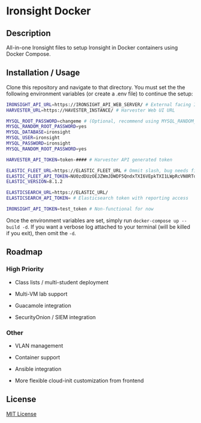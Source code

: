 # Ironsight Docker

## Description

All-in-one Ironsight files to setup Ironsight in Docker containers using Docker Compose.

## Installation / Usage

Clone this repository and navigate to that directory. You must set the the following environment variables (or create a .env file) to continue the setup:

```bash
IRONSIGHT_API_URL=https://IRONSIGHT_API_WEB_SERVER/ # External facing Ironsight API, users' browser will point to this
HARVESTER_URL=https://HAVESTER_INSTANCE/ # Harvester Web UI URL

MYSQL_ROOT_PASSWORD=changeme # (Optional, recommend using MYSQL_RANDOM_ROOT_PASSWORD instead)
MYSQL_RANDOM_ROOT_PASSWORD=yes
MYSQL_DATABASE=ironsight
MYSQL_USER=ironsight
MYSQL_PASSWORD=ironsight
MYSQL_RANDOM_ROOT_PASSWORD=yes

HARVESTER_API_TOKEN=token-#### # Harvester API generated token

ELASTIC_FLEET_URL=https://ELASTIC_FLEET_URL # Ommit slash, bug needs fixing
ELASTIC_FLEET_API_TOKEN=NU0zdDUzOEJZWmJDWDF5QndxTXI6VEpkTXI1LWpRcVN0RTdCRUVMTml5Zw==
ELASTIC_VERSION=8.1.2

ELASTICSEARCH_URL=https://ELASTIC_URL/
ELASTICSEARCH_API_TOKEN= # Elasticsearch token with reporting access

IRONSIGHT_API_TOKEN=test_token # Non-functional for now
```

Once the environment variables are set, simply run `docker-compose up --build -d`. If you want a verbose log attached to your terminal (will be killed if you exit), then omit the `-d`.

## Roadmap

### High Priority

- Class lists / multi-student deployment

- Multi-VM lab support

- Guacamole integration

- SecurityOnion / SIEM integration

### Other

- VLAN management

- Container support

- Ansible integration

- More flexible cloud-init customization from frontend

## License

[MIT License](https://opensource.org/licenses/MIT)
